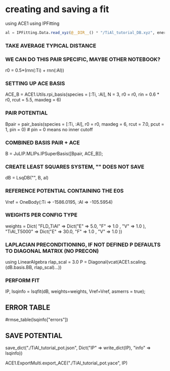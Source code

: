 # creating and saving a fit

using ACE1
using IPFitting

```julia
al = IPFitting.Data.read_xyz(@__DIR__() * "/TiAl_tutorial_DB.xyz", energy_key="energy", force_key="force", virial_key="virial")[1:10:end];
```

### TAKE AVERAGE TYPICAL DISTANCE
### WE CAN DO THIS PAIR SPECIFIC, MAYBE OTHER NOTEBOOK?
r0 = 0.5*(rnn(:Ti) + rnn(:Al))

### SETTING UP ACE BASIS
ACE_B = ACE1.Utils.rpi_basis(species = [:Ti, :Al],
                              N = 3,
                              r0 = r0,
                              rin = 0.6 * r0,
                              rcut = 5.5,
                              maxdeg = 6)

### PAIR POTENTIAL
Bpair = pair_basis(species = [:Ti, :Al],
      r0 = r0,
      maxdeg = 6,
      rcut = 7.0,
      pcut = 1,
      pin = 0)   # pin = 0 means no inner cutoff

### COMBINED BASIS PAIR + ACE
B = JuLIP.MLIPs.IPSuperBasis([Bpair, ACE_B]);

### CREATE LEAST SQUARES SYSTEM, "" DOES NOT SAVE
dB = LsqDB("", B, al)

### REFERENCE POTENTIAL CONTAINING THE E0S
Vref = OneBody(:Ti => -1586.0195, :Al => -105.5954)

### WEIGHTS PER CONFIG TYPE
weights = Dict(
        "FLD_TiAl" => Dict("E" => 5.0, "F" => 1.0 , "V" => 1.0 ),
        "TiAl_T5000" => Dict("E" => 30.0, "F" => 1.0 , "V" => 1.0 ))

### LAPLACIAN PRECONDITIONING, IF NOT DEFINED P DEFAULTS TO DIAGONAL MATRIX (NO PRECON)
using LinearAlgebra
rlap_scal = 3.0
P = Diagonal(vcat(ACE1.scaling.(dB.basis.BB, rlap_scal)...))

### PERFORM FIT
IP, lsqinfo = lsqfit(dB, weights=weights, Vref=Vref, asmerrs = true);

## ERROR TABLE
#rmse_table(lsqinfo["errors"])

## SAVE POTENTIAL
save_dict("./TiAl_tutorial_pot.json", Dict("IP" => write_dict(IP), "info" => lsqinfo))

ACE1.ExportMulti.export_ACE("./TiAl_tutorial_pot.yace", IP)

